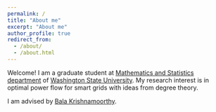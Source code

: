```yaml
---
permalink: /
title: "About me"
excerpt: "About me"
author_profile: true
redirect_from: 
  - /about/
  - /about.html
---
```


Welcome! I am a graduate student at [Mathematics and Statistics department](https://www.math.wsu.edu/) of [Washington State University](https://www.vancouver.wsu.edu/). My research interest is in optimal power flow for smart grids with ideas from degree theory.

I am advised by [Bala Krishnamoorthy](https://www.math.wsu.edu/faculty/bkrishna/).
